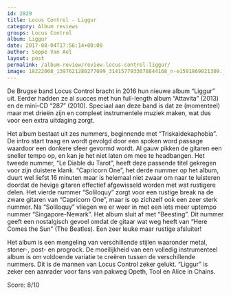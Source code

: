 ```yaml
---
id: 2829
title: Locus Control - Liggur
category: Album reviews
groups: Locus Control
album: Liggur
date: 2017-08-04T17:56:14+00:00
author: Seppe Van Ael
layout: post
permalink: /album-review/review-locus-control-liggur/
image: 18222008_1397621280277099_3141577933078844168_n-e1501869021309.jpg
---
```

De Brugse band Locus Control bracht in 2016 hun nieuwe album “Liggur” uit. Eerder hadden ze al succes met hun full-length album “Attavita” (2013) en de mini-CD “287” (2010). Speciaal aan deze band is dat ze (momenteel) maar met drieën zijn en compleet instrumentele muziek maken, wat dus voor een extra uitdaging zorgt.
  
Het album bestaat uit zes nummers, beginnende met “Triskaidekaphobia”. De intro start traag en wordt gevolgd door een spoken word passage waardoor een donkere sfeer gevormd wordt. Al gauw pikken de gitaren een sneller tempo op, en kan je het niet laten om mee te headbangen. Het tweede nummer, “Le Diable du Tarot”, heeft deze passende titel gekregen voor zijn duistere klank. “Capricorn One”, het derde nummer op het album, duurt wel liefst 16 minuten maar is helemaal niet zwaar om naar te luisteren doordat de hevige gitaren effectief afgewisseld worden met wat rustigere delen. Het vierde nummer “Soliloquy” zorgt voor een rustige break na de zware gitaren van “Capricorn One”, maar is op zichzelf ook een zeer sterk nummer. Na “Soliloquy” vliegen we er weer in met een iets meer uptempo nummer “Singapore-Newark”. Het album sluit af met “Beesting”. Dit nummer geeft een nostalgisch gevoel omdat de gitaar wat weg heeft van “Here Comes the Sun” (The Beatles). Een zeer leuke maar rustige afsluiter!
  
Het album is een mengeling van verschillende stijlen waaronder metal, stoner-, post- en progrock. De moeilijkheid van een volledig instrumenteel album is om voldoende variatie te creëren tussen de verschillende nummers. Dit is de mannen van Locus Control zeker gelukt. “Liggur” is zeker een aanrader voor fans van pakweg Opeth, Tool en Alice in Chains.

Score: 8/10
